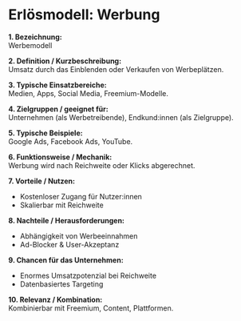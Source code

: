 # Erlösmodell: Werbung

**1. Bezeichnung:**  
Werbemodell  

**2. Definition / Kurzbeschreibung:**  
Umsatz durch das Einblenden oder Verkaufen von Werbeplätzen.  

**3. Typische Einsatzbereiche:**  
Medien, Apps, Social Media, Freemium-Modelle.  

**4. Zielgruppen / geeignet für:**  
Unternehmen (als Werbetreibende), Endkund:innen (als Zielgruppe).  

**5. Typische Beispiele:**  
Google Ads, Facebook Ads, YouTube.  

**6. Funktionsweise / Mechanik:**  
Werbung wird nach Reichweite oder Klicks abgerechnet.  

**7. Vorteile / Nutzen:**  
- Kostenloser Zugang für Nutzer:innen  
- Skalierbar mit Reichweite  

**8. Nachteile / Herausforderungen:**  
- Abhängigkeit von Werbeeinnahmen  
- Ad-Blocker & User-Akzeptanz  

**9. Chancen für das Unternehmen:**  
- Enormes Umsatzpotenzial bei Reichweite  
- Datenbasiertes Targeting  

**10. Relevanz / Kombination:**  
Kombinierbar mit Freemium, Content, Plattformen.  
